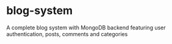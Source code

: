 # blog-system
A complete blog system with MongoDB backend featuring user authentication, posts, comments and categories
